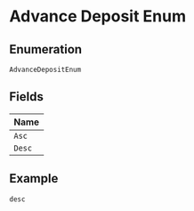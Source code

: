 
# Advance Deposit Enum

## Enumeration

`AdvanceDepositEnum`

## Fields

| Name |
|  --- |
| `Asc` |
| `Desc` |

## Example

```
desc
```


